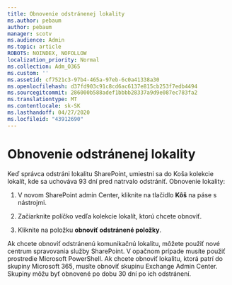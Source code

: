 ```yaml
---
title: Obnovenie odstránenej lokality
ms.author: pebaum
author: pebaum
manager: scotv
ms.audience: Admin
ms.topic: article
ROBOTS: NOINDEX, NOFOLLOW
localization_priority: Normal
ms.collection: Adm_O365
ms.custom: ''
ms.assetid: cf7521c3-97b4-465a-97eb-6c0a41338a30
ms.openlocfilehash: d37fd903c91c8cd6ac6137e815cb253f7edb4494
ms.sourcegitcommit: 286000b588adef1bbbb28337a9d9e087ec783fa2
ms.translationtype: MT
ms.contentlocale: sk-SK
ms.lasthandoff: 04/27/2020
ms.locfileid: "43912690"
---
```

# <a name="restore-a-deleted-site"></a>Obnovenie odstránenej lokality

Keď správca odstráni lokalitu SharePoint, umiestni sa do Koša kolekcie lokalít, kde sa uchováva 93 dní pred natrvalo odstrániť. Obnovenie lokality:
  
1. V novom SharePoint admin Center, kliknite na tlačidlo **Kôš** na páse s nástrojmi. 
    
2. Začiarknite políčko vedľa kolekcie lokalít, ktorú chcete obnoviť.
    
3. Kliknite na položku **obnoviť odstránené položky**.
    
Ak chcete obnoviť odstránenú komunikačnú lokalitu, môžete použiť nové centrum spravovania služby SharePoint. V opačnom prípade musíte použiť prostredie Microsoft PowerShell. Ak chcete obnoviť lokalitu, ktorá patrí do skupiny Microsoft 365, musíte obnoviť skupinu Exchange Admin Center. Skupiny môžu byť obnovené po dobu 30 dní po ich odstránení.
  

